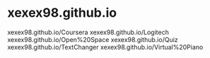# xexex98.github.io
xexex98.github.io/Coursera
xexex98.github.io/Logitech
xexex98.github.io/Open%20Space
xexex98.github.io/Quiz
xexex98.github.io/TextChanger
xexex98.github.io/Virtual%20Piano
